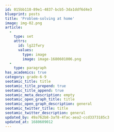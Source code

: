 ```yaml
---
id: 015bb118-89e1-4837-bcb5-3da1ddf6d4e3
blueprint: posts
title: 'Problem-solving at home'
image: img-02.png
article:
  -
    type: set
    attrs:
      id: lg22fwry
      values:
        type: image
        image: image-1680601006.png
  -
    type: paragraph
has_academics: true
category: grade-6-9
seotamic_title: title
seotamic_title_prepend: true
seotamic_title_append: true
seotamic_meta_description: empty
seotamic_open_graph_title: title
seotamic_open_graph_description: general
seotamic_twitter_title: title
seotamic_twitter_description: general
updated_by: 49a762b8-3af8-4fac-aea2-ccd3373185c3
updated_at: 1680609012
---
```

